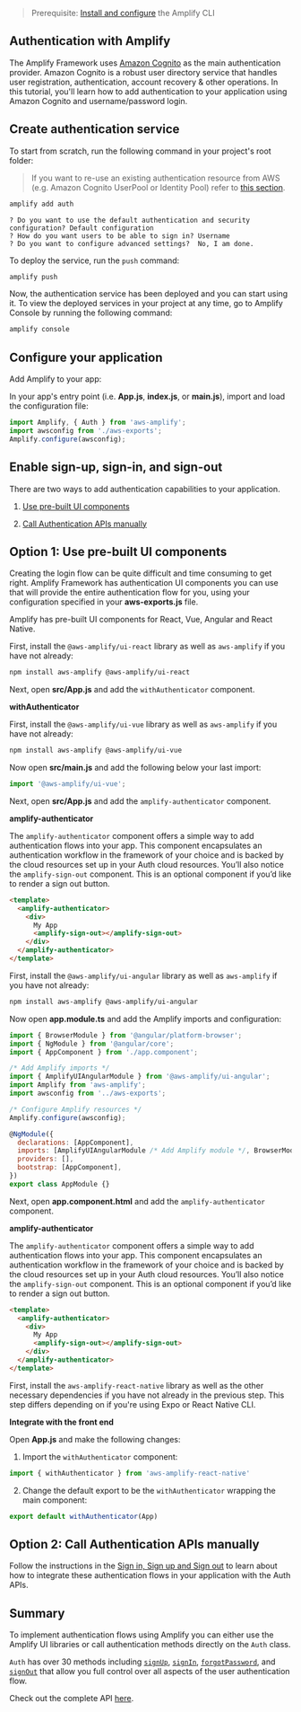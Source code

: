 > Prerequisite: [Install and configure](~/cli/start/install.md) the Amplify CLI

## Authentication with Amplify

The Amplify Framework uses [Amazon Cognito](https://aws.amazon.com/cognito/) as the main authentication provider. Amazon Cognito is a robust user directory service that handles user registration, authentication, account recovery & other operations. In this tutorial, you'll learn how to add authentication to your application using Amazon Cognito and username/password login.

## Create authentication service
To start from scratch, run the following command in your project's root folder:

> If you want to re-use an existing authentication resource from AWS (e.g. Amazon Cognito UserPool or Identity Pool) refer to [this section](~/lib/auth/start.md#re-use-existing-authentication-resource).

```bash
amplify add auth
```

```console
? Do you want to use the default authentication and security configuration? Default configuration
? How do you want users to be able to sign in? Username
? Do you want to configure advanced settings?  No, I am done.
```

To deploy the service, run the `push` command:

```bash
amplify push
```

Now, the authentication service has been deployed and you can start using it. To view the deployed services in your project at any time, go to Amplify Console by running the following command:

```bash
amplify console
```

## Configure your application

Add Amplify to your app:

<inline-fragment src="~/lib/auth/fragments/js/getting-started-steps-basic-auth.md"></inline-fragment>

In your app's entry point (i.e. __App.js__, __index.js__, or __main.js__), import and load the configuration file:

```javascript
import Amplify, { Auth } from 'aws-amplify';
import awsconfig from './aws-exports';
Amplify.configure(awsconfig);
```

## Enable sign-up, sign-in, and sign-out

There are two ways to add authentication capabilities to your application.

1. [Use pre-built UI components](#option-1-use-pre-built-ui-components)

2. [Call Authentication APIs manually](#option-2-call-authentication-apis-manually)

## Option 1: Use pre-built UI components

Creating the login flow can be quite difficult and time consuming to get right. Amplify Framework has authentication UI components you can use that will provide the entire authentication flow for you, using your configuration specified in your __aws-exports.js__ file.

Amplify has pre-built UI components for React, Vue, Angular and React Native.

<amplify-block-switcher> <amplify-block name="React">

First, install the `@aws-amplify/ui-react` library as well as `aws-amplify` if you have not already:

```sh
npm install aws-amplify @aws-amplify/ui-react
```

Next, open __src/App.js__ and add the `withAuthenticator` component.

**withAuthenticator**

<inline-fragment src="~/ui/auth/fragments/react/withauthenticator.md"></inline-fragment>

</amplify-block> <amplify-block name="Vue">

First, install the `@aws-amplify/ui-vue` library as well as `aws-amplify` if you have not already:

```bash
npm install aws-amplify @aws-amplify/ui-vue
```

Now open __src/main.js__ and add the following below your last import:

```js
import '@aws-amplify/ui-vue';
```

Next, open __src/App.js__ and add the `amplify-authenticator` component.

**amplify-authenticator**

The `amplify-authenticator` component offers a simple way to add authentication flows into your app. This component encapsulates an authentication workflow in the framework of your choice and is backed by the cloud resources set up in your Auth cloud resources. You’ll also notice the `amplify-sign-out` component. This is an optional component if you’d like to render a sign out button.


```html
<template>
  <amplify-authenticator>
    <div>
      My App
      <amplify-sign-out></amplify-sign-out>
    </div>
  </amplify-authenticator>
</template>
```

</amplify-block> <amplify-block name="Angular">

First, install the `@aws-amplify/ui-angular` library as well as `aws-amplify` if you have not already:

```bash
npm install aws-amplify @aws-amplify/ui-angular
```

Now open __app.module.ts__ and add the Amplify imports and configuration:

```js
import { BrowserModule } from '@angular/platform-browser';
import { NgModule } from '@angular/core';
import { AppComponent } from './app.component';

/* Add Amplify imports */
import { AmplifyUIAngularModule } from '@aws-amplify/ui-angular';
import Amplify from 'aws-amplify';
import awsconfig from '../aws-exports';

/* Configure Amplify resources */
Amplify.configure(awsconfig);

@NgModule({
  declarations: [AppComponent],
  imports: [AmplifyUIAngularModule /* Add Amplify module */, BrowserModule],
  providers: [],
  bootstrap: [AppComponent],
})
export class AppModule {}
```

Next, open __app.component.html__ and add the `amplify-authenticator` component.

**amplify-authenticator**

The `amplify-authenticator` component offers a simple way to add authentication flows into your app. This component encapsulates an authentication workflow in the framework of your choice and is backed by the cloud resources set up in your Auth cloud resources. You’ll also notice the `amplify-sign-out` component. This is an optional component if you’d like to render a sign out button.


```html
<template>
  <amplify-authenticator>
    <div>
      My App
      <amplify-sign-out></amplify-sign-out>
    </div>
  </amplify-authenticator>
</template>
```

</amplify-block> <amplify-block name="React Native">

First, install the `aws-amplify-react-native` library as well as the other necessary dependencies if you have not already in the previous step. This step differs depending on if you're using Expo or React Native CLI.

<inline-fragment src="~/start/getting-started/fragments/reactnative/getting-started-steps-ui.md"></inline-fragment>

**Integrate with the front end**

Open __App.js__ and make the following changes:

1. Import the `withAuthenticator` component:

```javascript
import { withAuthenticator } from 'aws-amplify-react-native'
```

2. Change the default export to be the `withAuthenticator` wrapping the main component:

```javascript
export default withAuthenticator(App)
```
</amplify-block> </amplify-block-switcher>

## Option 2: Call Authentication APIs manually

Follow the instructions in the [Sign in, Sign up and Sign out](~/lib/auth/emailpassword.md) to learn about how to integrate these authentication flows in your application with the Auth APIs.

## Summary

To implement authentication flows using Amplify you can either use the Amplify UI libraries or call authentication methods directly on the `Auth` class.

`Auth` has over 30 methods including [`signUp`](~/lib/auth/emailpassword.md#sign-up), [`signIn`](~/lib/auth/emailpassword.md#sign-in), [`forgotPassword`](~/lib/auth/manageusers.md#forgot-password), and [`signOut`](~/lib/auth/emailpassword.md#sign-out) that allow you full control over all aspects of the user authentication flow.

Check out the complete API [here](https://aws-amplify.github.io/amplify-js/api/classes/authclass.html).
